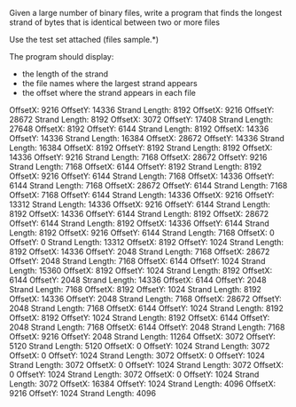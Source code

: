 
Given a large number of binary files, write a program that finds the
longest strand of bytes that is identical between two or more files

Use the test set attached (files sample.*)

The program should display:
- the length of the strand
- the file names where the largest strand appears
- the offset where the strand appears in each file


OffsetX: 9216
OffsetY: 14336
Strand Length: 8192
OffsetX: 9216
OffsetY: 28672
Strand Length: 8192
OffsetX: 3072
OffsetY: 17408
Strand Length: 27648
OffsetX: 8192
OffsetY: 6144
Strand Length: 8192
OffsetX: 14336
OffsetY: 14336
Strand Length: 16384
OffsetX: 28672
OffsetY: 14336
Strand Length: 16384
OffsetX: 8192
OffsetY: 8192
Strand Length: 8192
OffsetX: 14336
OffsetY: 9216
Strand Length: 7168
OffsetX: 28672
OffsetY: 9216
Strand Length: 7168
OffsetX: 6144
OffsetY: 8192
Strand Length: 8192
OffsetX: 9216
OffsetY: 6144
Strand Length: 7168
OffsetX: 14336
OffsetY: 6144
Strand Length: 7168
OffsetX: 28672
OffsetY: 6144
Strand Length: 7168
OffsetX: 7168
OffsetY: 6144
Strand Length: 14336
OffsetX: 9216
OffsetY: 13312
Strand Length: 14336
OffsetX: 9216
OffsetY: 6144
Strand Length: 8192
OffsetX: 14336
OffsetY: 6144
Strand Length: 8192
OffsetX: 28672
OffsetY: 6144
Strand Length: 8192
OffsetX: 14336
OffsetY: 6144
Strand Length: 8192
OffsetX: 9216
OffsetY: 6144
Strand Length: 7168
OffsetX: 0
OffsetY: 0
Strand Length: 13312
OffsetX: 8192
OffsetY: 1024
Strand Length: 8192
OffsetX: 14336
OffsetY: 2048
Strand Length: 7168
OffsetX: 28672
OffsetY: 2048
Strand Length: 7168
OffsetX: 6144
OffsetY: 1024
Strand Length: 15360
OffsetX: 8192
OffsetY: 1024
Strand Length: 8192
OffsetX: 6144
OffsetY: 2048
Strand Length: 14336
OffsetX: 6144
OffsetY: 2048
Strand Length: 7168
OffsetX: 8192
OffsetY: 1024
Strand Length: 8192
OffsetX: 14336
OffsetY: 2048
Strand Length: 7168
OffsetX: 28672
OffsetY: 2048
Strand Length: 7168
OffsetX: 6144
OffsetY: 1024
Strand Length: 8192
OffsetX: 8192
OffsetY: 1024
Strand Length: 8192
OffsetX: 6144
OffsetY: 2048
Strand Length: 7168
OffsetX: 6144
OffsetY: 2048
Strand Length: 7168
OffsetX: 9216
OffsetY: 2048
Strand Length: 11264
OffsetX: 3072
OffsetY: 5120
Strand Length: 5120
OffsetX: 0
OffsetY: 1024
Strand Length: 3072
OffsetX: 0
OffsetY: 1024
Strand Length: 3072
OffsetX: 0
OffsetY: 1024
Strand Length: 3072
OffsetX: 0
OffsetY: 1024
Strand Length: 3072
OffsetX: 0
OffsetY: 1024
Strand Length: 3072
OffsetX: 0
OffsetY: 1024
Strand Length: 3072
OffsetX: 16384
OffsetY: 1024
Strand Length: 4096
OffsetX: 9216
OffsetY: 1024
Strand Length: 4096

